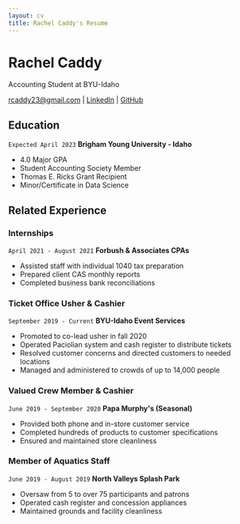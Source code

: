 ```yaml
---
layout: cv
title: Rachel Caddy's Resume
---
```

# Rachel Caddy
Accounting Student at BYU-Idaho

<div id="webaddress">
<a href="rcaddy23@gmail.com">rcaddy23@gmail.com</a>
| <a href="linkedin.com/in/rachel-caddy">LinkedIn</a>
| <a href=" https://rcaddy23.github.io/Caddy_Resume/">GitHub</a>
</div>

<!-- https://www.monique.tech/the-art-of-markdown -->

## Education

`Expected April 2023`
__Brigham Young University - Idaho__

- 4.0 Major GPA
- Student Accounting Society Member
- Thomas E. Ricks Grant Recipient
- Minor/Certificate in Data Science

## Related Experience

### Internships

`April 2021 - August 2021`
__Forbush & Associates CPAs__

- Assisted staff with individual 1040 tax preparation
- Prepared client CAS monthly reports 
- Completed business bank reconciliations

### Ticket Office Usher & Cashier

`September 2019 - Current`
__BYU-Idaho Event Services__

- Promoted to co-lead usher in fall 2020
- Operated Paciolian system and cash register to distribute tickets  
- Resolved customer concerns and directed customers to needed locations
- Managed and administered to crowds of up to 14,000 people

### Valued Crew Member & Cashier

`June 2019 - September 2020`
__Papa Murphy's (Seasonal)__

- Provided both phone and in-store customer service
- Completed hundreds of products to customer specifications
- Ensured and maintained store cleanliness	

### Member of Aquatics Staff

`June 2019 - August 2019`
__North Valleys Splash Park__

- Oversaw from 5 to over 75 participants and patrons 
- Operated cash register and concession appliances
- Maintained grounds and facility cleanliness 



<!-- ### Footer

Last updated: Dec 2021 -->


